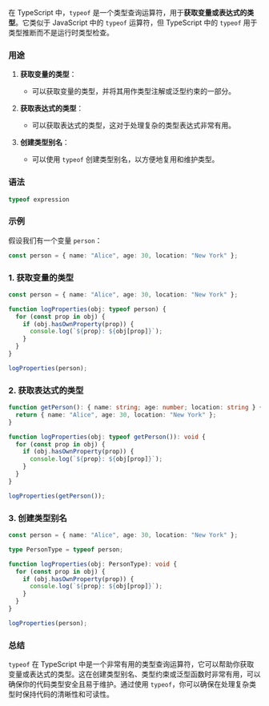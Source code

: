 在 TypeScript 中，`typeof` 是一个类型查询运算符，用于**获取变量或表达式的类型**。它类似于 JavaScript 中的 `typeof` 运算符，但 TypeScript 中的 `typeof` 用于类型推断而不是运行时类型检查。

### 用途
1. **获取变量的类型**：
   - 可以获取变量的类型，并将其用作类型注解或泛型约束的一部分。

2. **获取表达式的类型**：
   - 可以获取表达式的类型，这对于处理复杂的类型表达式非常有用。

3. **创建类型别名**：
   - 可以使用 `typeof` 创建类型别名，以方便地复用和维护类型。

### 语法
```typescript
typeof expression
```

### 示例
假设我们有一个变量 `person`：

```typescript
const person = { name: "Alice", age: 30, location: "New York" };
```

### 1. 获取变量的类型
```typescript
const person = { name: "Alice", age: 30, location: "New York" };

function logProperties(obj: typeof person) {
  for (const prop in obj) {
    if (obj.hasOwnProperty(prop)) {
      console.log(`${prop}: ${obj[prop]}`);
    }
  }
}

logProperties(person);
```

### 2. 获取表达式的类型
```typescript
function getPerson(): { name: string; age: number; location: string } {
  return { name: "Alice", age: 30, location: "New York" };
}

function logProperties(obj: typeof getPerson()): void {
  for (const prop in obj) {
    if (obj.hasOwnProperty(prop)) {
      console.log(`${prop}: ${obj[prop]}`);
    }
  }
}

logProperties(getPerson());
```

### 3. 创建类型别名
```typescript
const person = { name: "Alice", age: 30, location: "New York" };

type PersonType = typeof person;

function logProperties(obj: PersonType): void {
  for (const prop in obj) {
    if (obj.hasOwnProperty(prop)) {
      console.log(`${prop}: ${obj[prop]}`);
    }
  }
}

logProperties(person);
```

### 总结
`typeof` 在 TypeScript 中是一个非常有用的类型查询运算符，它可以帮助你获取变量或表达式的类型。这在创建类型别名、类型约束或泛型函数时非常有用，可以确保你的代码类型安全且易于维护。通过使用 `typeof`，你可以确保在处理复杂类型时保持代码的清晰性和可读性。